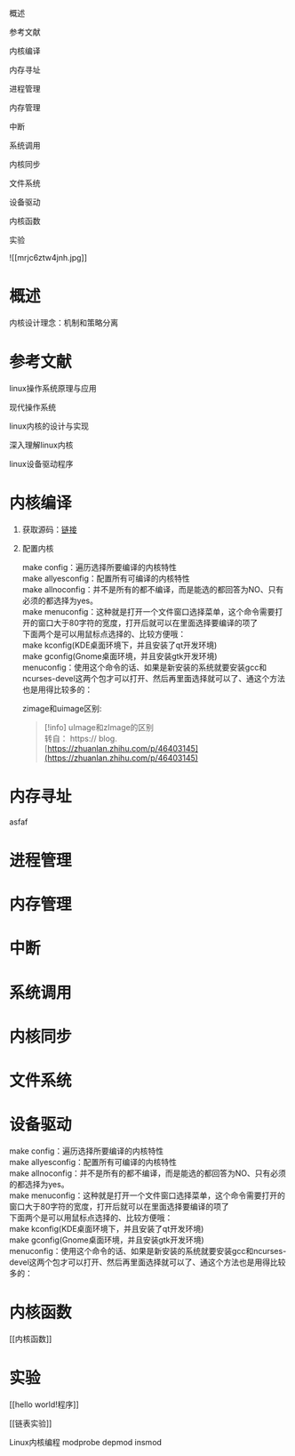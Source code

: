 概述

参考文献

内核编译

内存寻址

进程管理

内存管理

中断

系统调用

内核同步

文件系统

设备驱动

内核函数

实验

![[mrjc6ztw4jnh.jpg]]

# 概述

内核设计理念：机制和策略分离

  

  

  

  

# 参考文献

linux操作系统原理与应用

现代操作系统

linux内核的设计与实现

深入理解linux内核

linux设备驱动程序

# 内核编译

1. 获取源码：[链接](https://www.kernel.org/)
2. 配置内核
    
    make config：遍历选择所要编译的内核特性  
    make allyesconfig：配置所有可编译的内核特性  
    make allnoconfig：并不是所有的都不编译，而是能选的都回答为NO、只有必须的都选择为yes。  
    make menuconfig：这种就是打开一个文件窗口选择菜单，这个命令需要打开的窗口大于80字符的宽度，打开后就可以在里面选择要编译的项了  
    下面两个是可以用鼠标点选择的、比较方便哦：  
    make kconfig(KDE桌面环境下，并且安装了qt开发环境)  
    make gconfig(Gnome桌面环境，并且安装gtk开发环境)  
    menuconfig：使用这个命令的话、如果是新安装的系统就要安装gcc和ncurses-devel这两个包才可以打开、然后再里面选择就可以了、通这个方法也是用得比较多的：  
    
      
    
    zimage和uimage区别:
    
    > [!info] uImage和zImage的区别  
    > ​转自： https:// blog.  
    > [https://zhuanlan.zhihu.com/p/46403145](https://zhuanlan.zhihu.com/p/46403145)  
    
      
    
      
    
      
    
      
    
      
    

  

# 内存寻址

asfaf

  

# 进程管理

  

  

# 内存管理

  

# 中断

  

# 系统调用

  

# 内核同步

  

# 文件系统

  

# 设备驱动

  

  

make config：遍历选择所要编译的内核特性  
make allyesconfig：配置所有可编译的内核特性  
make allnoconfig：并不是所有的都不编译，而是能选的都回答为NO、只有必须的都选择为yes。  
make menuconfig：这种就是打开一个文件窗口选择菜单，这个命令需要打开的窗口大于80字符的宽度，打开后就可以在里面选择要编译的项了  
下面两个是可以用鼠标点选择的、比较方便哦：  
make kconfig(KDE桌面环境下，并且安装了qt开发环境)  
make gconfig(Gnome桌面环境，并且安装gtk开发环境)  
menuconfig：使用这个命令的话、如果是新安装的系统就要安装gcc和ncurses-devel这两个包才可以打开、然后再里面选择就可以了、通这个方法也是用得比较多的：  

  

  

  

# 内核函数

[[内核函数]]

# 实验

[[hello world!程序]]

[[链表实验]]



Linux内核编程
modprobe 
depmod 
insmod



